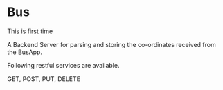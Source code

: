 # Bus
This is first time

A Backend Server  for  parsing and storing the co-ordinates received from the  BusApp.

Following restful services are available.

 GET, POST, PUT, DELETE  
